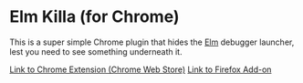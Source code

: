# Elm Killa (for Chrome)

This is a super simple Chrome plugin that hides the [Elm](https://elm-lang.org/) debugger launcher, lest you need to see something underneath it.

[Link to Chrome Extension (Chrome Web
Store)](https://chrome.google.com/webstore/detail/elm-killa/imncilbiiemenecndahiafoafbiicgpl)
[Link to Firefox Add-on](https://addons.mozilla.org/en-GB/firefox/addon/elm-killa/)
